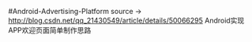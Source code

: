 #Android-Advertising-Platform
source -> http://blog.csdn.net/qq_21430549/article/details/50066295
Android实现APP欢迎页面简单制作思路